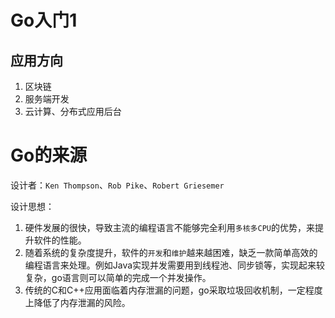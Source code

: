 # Go入门1

## 应用方向

1. 区块链
2. 服务端开发
3. 云计算、分布式应用后台

# Go的来源

设计者：`Ken Thompson`、`Rob Pike`、`Robert Griesemer`

设计思想：

1. 硬件发展的很快，导致主流的编程语言不能够完全利用`多核多CPU`的优势，来提升软件的性能。
2. 随着系统的复杂度提升，软件的`开发`和`维护`越来越困难，缺乏一款简单高效的编程语言来处理。例如Java实现并发需要用到线程池、同步锁等，实现起来较复杂，go语言则可以简单的完成一个并发操作。
3. 传统的C和C++应用面临着内存泄漏的问题，go采取垃圾回收机制，一定程度上降低了内存泄漏的风险。

